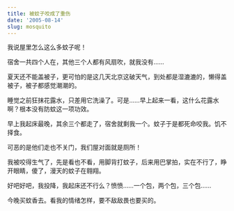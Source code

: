 ```yaml
---
title: 被蚊子咬成了重伤
date: '2005-08-14'
slug: mosquito
---
```


我说屋里怎么这么多蚊子呢！

宿舍一共四个人在，其他三个人都有风扇吹，就我没有……

夏天还不能盖被子，更可怕的是这几天北京这破天气，到处都是湿漉漉的，懒得盖被子，被子都感觉潮潮的。

睡觉之前狂抹花露水，只差用它洗澡了。可是……早上起来一看，这什么花露水啊？根本没有防蚊这一项功效。

早上我起床最晚，其余三个都走了，宿舍就剩我一个。蚊子于是都死命咬我。饥不择食。

可恶的是他们走也不关门，我们屋对面就是厕所！

我被咬得生气了，先是看也不看，用脚背打蚊子，后来用巴掌拍，实在不行了，睁开眼睛，傻了，漫天的蚊子在翱翔。

好吧好吧，我投降，我起床还不行么？愤愤……一个包，两个包，三个包……

今晚买蚊香去。看我的情绪怎样，要不敌敌畏也要买的。
